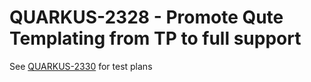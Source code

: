 # QUARKUS-2328 - Promote Qute Templating from TP to full support

See [QUARKUS-2330](QUARKUS-2330.md) for test plans
